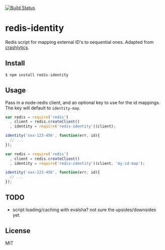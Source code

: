[![Build Status](https://travis-ci.org/gjohnson/redis-identity.png)](https://travis-ci.org/gjohnson/redis-identity)

# redis-identity

Redis script for mapping external ID's to sequential ones. Adapted from [crashlytics](http://www.slideshare.net/crashlytics/crashlytics-on-redis-analytics).

## Install

```shell
$ npm install redis-identity
```

## Usage

Pass in a node-redis client, and an optional key to use for the id mappings. The key will default to `identity-map`.

```javascript
var redis = require('redis')
  , client = redis.createClient()
  , identity = require('redis-identity')(client);

identity('xxx-123-456', function(err, id){
  // ...
});
```


```javascript
var redis = require('redis')
  , client = redis.createClient()
  , identity = require('redis-identity')(client, 'my-id-map');

identity('xxx-123-456', function(err, id){
  // ...
});
```

## TODO

  - script loading/caching with evalsha? not sure the upsides/downsides yet.

## License

MIT